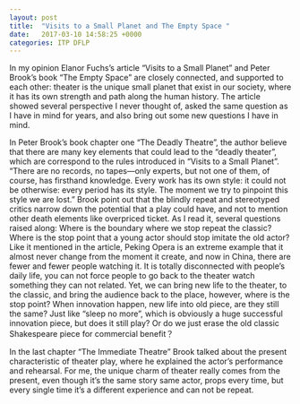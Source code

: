 ```yaml
---
layout: post
title:  "Visits to a Small Planet and The Empty Space "
date:   2017-03-10 14:58:25 +0000
categories: ITP DFLP
---
```


In my opinion Elanor Fuchs’s article “Visits to a Small Planet” and Peter Brook’s book “The Empty Space” are closely connected, and supported to each other: theater is the unique small planet that exist in our society, where it has its own strength and path along the human history. The article showed several perspective I never thought of, asked the same question as I have in mind for years, and also bring out some new questions I have in mind.

In Peter Brook’s book chapter one “The Deadly Theatre”, the author believe that there are many key elements that could lead to the “deadly theater”,  which are correspond to the rules introduced in “Visits to a Small Planet”. 
“There are no records, no tapes—only experts, but not one of them, of course, has firsthand knowledge. Every work has its own style: it could not be otherwise: every period has its style. The moment we try to pinpoint this style we are lost.” Brook point out that the blindly repeat and stereotyped critics narrow down the potential that a play could have, and not to mention other death elements like overpriced ticket.
As I read it, several questions raised along: 
Where is the boundary where we stop repeat the classic? Where is the stop point that a young actor should stop imitate the old actor? Like it mentioned in the article, Peking Opera is an extreme example that it almost never change from the moment it create, and now in China, there are fewer and fewer people watching it. It is totally disconnected with people’s daily life, you can not force people to go back to the theater watch something they can not related. 
Yet, we can bring new life to the theater, to the classic, and bring the audience back to the place, however, where is the stop point? When innovation happen, new life into old piece, are they still the same? Just like “sleep no more”, which is obviously a huge successful innovation piece, but does it still play? Or do we just erase the old classic Shakespeare piece for commercial  benefit？

In the last chapter “The Immediate Theatre” Brook talked about the present characteristic
of theater play, where he explained the actor’s performance and rehearsal. For me, the unique charm of theater really comes from the present, even though it’s the same story same actor, props every time, but every single time it’s a different experience and can not be repeat. 

